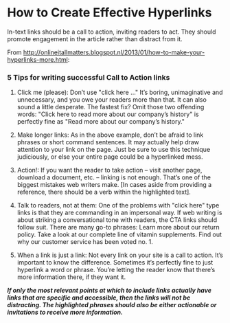 # How to Create Effective Hyperlinks

In-text links should be a call to action, inviting readers to act. They should promote engagement in the article rather than distract from it.

From http://onlineitallmatters.blogspot.nl/2013/01/how-to-make-your-hyperlinks-more.html:

### 5 Tips for writing successful Call to Action links

1. Click me (please): Don’t use "click here …" It’s boring, unimaginative and unnecessary, and you owe your readers more than that. It can also sound a little desperate. The fastest fix? Omit those two offending words: "Click here to read more about our company’s history" is perfectly fine as "Read more about our company’s history."

2. Make longer links: As in the above example, don’t be afraid to link phrases or short command sentences. It may actually help draw attention to your link on the page. Just be sure to use this technique judiciously, or else your entire page could be a hyperlinked mess.

3. Action!: If you want the reader to take action – visit another page, download a document, etc. – linking is not enough. That’s one of the biggest mistakes web writers make. [In cases aside from providing a reference, there should be a verb within the highlighted text].

4. Talk to readers, not at them: One of the problems with "click here" type links is that they are commanding in an impersonal way. If web writing is about striking a conversational tone with readers, the CTA links should follow suit. There are many go-to phrases:
Learn more about our return policy.
Take a look at our complete line of vitamin supplements.
Find out why our customer service has been voted no. 1.

5. When a link is just a link: Not every link on your site is a call to action. It’s important to know the difference. Sometimes it’s perfectly fine to just hyperlink a word or phrase. You’re letting the reader know that there’s more information there, if they want it.  


***If only the most relevant points at which to include links actually have links that are specific and accessible, then the links will not be distracting. The highlighted phrases should also be either actionable or invitations to receive more information.***
